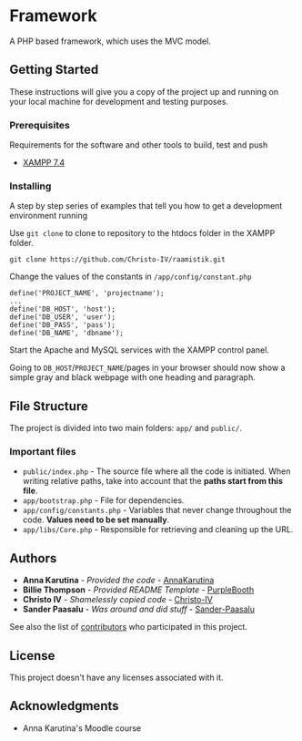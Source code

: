 # Framework

A PHP based framework, which uses the MVC model.

## Getting Started

These instructions will give you a copy of the project up and running on
your local machine for development and testing purposes.

### Prerequisites

Requirements for the software and other tools to build, test and push
- [XAMPP 7.4](https://www.apachefriends.org/download.html)

### Installing

A step by step series of examples that tell you how to get a development
environment running

Use `git clone` to clone to repository to the htdocs folder in the XAMPP folder.

    git clone https://github.com/Christo-IV/raamistik.git

Change the values of the constants in `/app/config/constant.php`
```
define('PROJECT_NAME', 'projectname');
...
define('DB_HOST', 'host');
define('DB_USER', 'user');
define('DB_PASS', 'pass');
define('DB_NAME', 'dbname');
```
Start the Apache and MySQL services with the XAMPP control panel.

Going to `DB_HOST`/`PROJECT_NAME`/pages in your browser should now show a simple gray and black webpage with one 
heading and paragraph.

## File Structure

The project is divided into two main folders: `app/` and `public/`.

### Important files

- `public/index.php` - The source file where all the code is initiated. When writing relative paths,
  take into account that the **paths start from this file**.
- `app/bootstrap.php` - File for dependencies.
- `app/config/constants.php` - Variables that never change throughout the code. **Values need to be set manually**.
- `app/libs/Core.php` - Responsible for retrieving and cleaning up the URL.

## Authors

- **Anna Karutina** - *Provided the code* -
  [AnnaKarutina](https://github.com/AnnaKarutina)
- **Billie Thompson** - *Provided README Template* -
  [PurpleBooth](https://github.com/PurpleBooth)
- **Christo IV** - *Shamelessly copied code* -
  [Christo-IV](https://github.com/Christo-IV)
- **Sander Paasalu** - *Was around and did stuff* -
  [Sander-Paasalu](https://github.com/SanderPaasalu)

See also the list of
[contributors](https://github.com/Christo-IV/raamistik/contributors)
who participated in this project.

## License

This project doesn't have any licenses associated with it.

## Acknowledgments

- Anna Karutina's Moodle course
